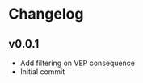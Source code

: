 Changelog
==========

<!--
Newest changes should be on top.

This document is user facing. Please word the changes in such a way
that users understand how the changes affect the new version.
-->

v0.0.1
---------------------------
+ Add filtering on VEP consequence
+ Initial commit
